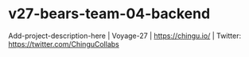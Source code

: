 # v27-bears-team-04-backend
Add-project-description-here | Voyage-27 | https://chingu.io/ | Twitter: https://twitter.com/ChinguCollabs
